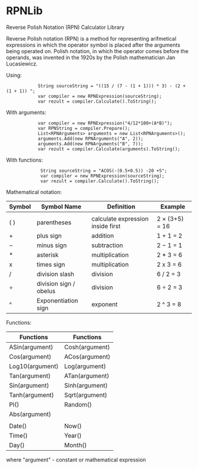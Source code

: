 ﻿# RPNLib
Reverse Polish Notation (RPN) Calculator Library

Reverse Polish notation (RPN) is a method for representing arifmetical expressions in which the operator symbol is placed after the arguments being operated on.
Polish notation, in which the operator comes before the operands, was invented in the 1920s by the Polish mathematician Jan Lucasiewicz. 

Using:

				String sourceString = "((15 / (7 - (1 + 1))) * 3) - (2 + (1 + 1)) ";
				var compiler = new RPNExpression(sourceString);
				var rezult = compiler.Calculate().ToString();


With arguments: 

				var compiler = new RPNExpression("4/12*100+(A*B)");
				var RPNString = compiler.Prepare();
				List<RPNArguments> arguments = new List<RPNArguments>();
				arguments.Add(new RPNArguments("A", 2));
				arguments.Add(new RPNArguments("B", 7));
				var rezult = compiler.Calculate(arguments).ToString();

With functions:

				 String sourceString = "ACOS(-(0.5+0.5)) -20 +5";
				 var compiler = new RPNExpression(sourceString);
				 var rezult = compiler.Calculate().ToString();


Mathematical notation:

| Symbol	|  Symbol Name	|        Definition            |       Example    |
| --------- | ------------- |----------------------------- |----------------- |
|			|				|		   |
|( )| parentheses |	calculate expression inside first |	2 × (3+5) = 16|
|+	|plus sign	| addition	|   1 + 1 = 2   |
|−	|minus sign	|subtraction|	2 − 1 = 1   |
|*	|asterisk	|multiplication|	2 * 3 = 6|
|x	|times sign	|multiplication|	2 x 3 = 6|
|/	|division slash|	division|	6 / 2 = 3|
|÷	|division sign / obelus|	division|	6 ÷ 2 = 3|
|^	|Exponentiation sign|	exponent |	2 ^ 3 = 8 |


Functions:

| Functions  | Functions |
| ------------- | ------------- |
|	ASin(argument)	|	Cosh(argument)
|	Cos(argument)   |   ACos(argument)          
|	Log10(argument) |   Log(argument)
|	Tan(argument)	|	ATan(argument)
|	Sin(argument)   |   Sinh(argument)
|	Tanh(argument)  |   Sqrt(argument)
|	PI()      		|	Random()   
|	Abs(argument)	|
|					|
|	Date()			|	 Now()              
|	Time()       	|	 Year()          
|	Day()       	|	 Month()  	

where 	"argument" - constant or mathematical expression		
                                
                                
            
            
            
            
            
            
            
            
            
            
            
            
            
            
